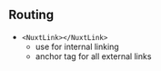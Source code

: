 ## Routing

- `<NuxtLink></NuxtLink>`
	- use for internal linking
	- anchor tag for all external links